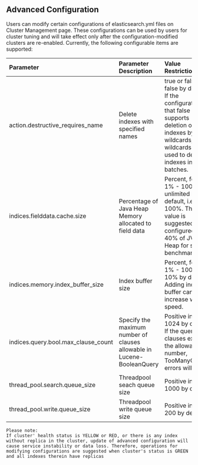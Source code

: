 ##  Advanced Configuration
Users can modify certain configurations of elasticsearch.yml files on Cluster Management page. These configurations can be used by users for cluster tuning and will take effect only after the configuration-modified clusters are re-enabled. Currently, the following configurable items are supported:</br>

|Parameter| Parameter Description| Value Restrictions
:--|:---|:---
|action.destructive_requires_name | Delete indexes with specified names | true or false, false by default. If the configuration is that false supports deletion of indexes by wildcards, such wildcards can be used to delete indexes in batches. 
|indices.fielddata.cache.size| Percentage of Java Heap Memory allocated to field data | Percent, format: 1% - 100%, unlimited by default, i.e. 100%. This value is suggested to be configured as 40% of JVM Heap for starting benchmark test.
|indices.memory.index_buffer_size |Index buffer size |Percent, format: 1% - 100%, 10% by default. Adding index buffer can increase write speed.
|indices.query.bool.max_clause_count | Specify the maximum number of clauses allowable in Lucene-BooleanQuery | Positive integer, 1024 by default. If the queried clauses exceed the allowable number, TooManyClauses errors will occur. 
|thread_pool.search.queue_size| Threadpool seach queue size | Positive integer, 1000 by default.
|thread_pool.write.queue_size |Threadpool write queue size | Positive integer, 200 by default.


```
Please note:
If cluster' health status is YELLOW or RED, or there is any index without replica in the cluster, update of advanced configuration will cause service instability or data loss. Therefore, operations for modifying configurations are suggested when cluster's status is GREEN and all indexes therein have replicas
```
